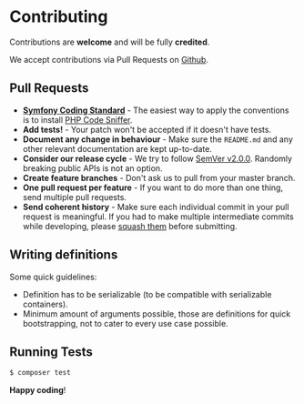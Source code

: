 # Contributing
Contributions are **welcome** and will be fully **credited**.

We accept contributions via Pull Requests on [Github](https://github.com/madewithlove/service-providers).

## Pull Requests
- **[Symfony Coding Standard](http://symfony.com/doc/current/contributing/code/standards.html)** - The easiest way to apply the conventions is to install [PHP Code Sniffer](http://pear.php.net/package/PHP_CodeSniffer).
- **Add tests!** - Your patch won't be accepted if it doesn't have tests.
- **Document any change in behaviour** - Make sure the `README.md` and any other relevant documentation are kept up-to-date.
- **Consider our release cycle** - We try to follow [SemVer v2.0.0](http://semver.org/). Randomly breaking public APIs is not an option.
- **Create feature branches** - Don't ask us to pull from your master branch.
- **One pull request per feature** - If you want to do more than one thing, send multiple pull requests.
- **Send coherent history** - Make sure each individual commit in your pull request is meaningful. If you had to make multiple intermediate commits while developing, please [squash them](http://www.git-scm.com/book/en/v2/Git-Tools-Rewriting-History#Changing-Multiple-Commit-Messages) before submitting.

## Writing definitions

Some quick guidelines:

- Definition has to be serializable (to be compatible with serializable containers).
- Minimum amount of arguments possible, those are definitions for quick bootstrapping, not to cater to every use case possible.

## Running Tests

```bash
$ composer test
```

**Happy coding**!
